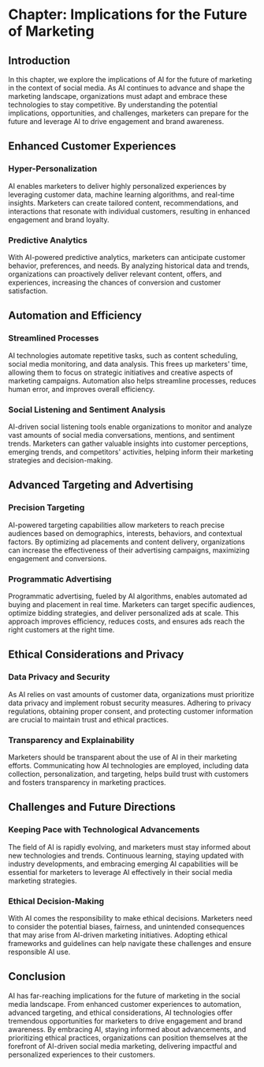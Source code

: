 Chapter: Implications for the Future of Marketing
=================================================

Introduction
------------

In this chapter, we explore the implications of AI for the future of marketing in the context of social media. As AI continues to advance and shape the marketing landscape, organizations must adapt and embrace these technologies to stay competitive. By understanding the potential implications, opportunities, and challenges, marketers can prepare for the future and leverage AI to drive engagement and brand awareness.

Enhanced Customer Experiences
-----------------------------

### Hyper-Personalization

AI enables marketers to deliver highly personalized experiences by leveraging customer data, machine learning algorithms, and real-time insights. Marketers can create tailored content, recommendations, and interactions that resonate with individual customers, resulting in enhanced engagement and brand loyalty.

### Predictive Analytics

With AI-powered predictive analytics, marketers can anticipate customer behavior, preferences, and needs. By analyzing historical data and trends, organizations can proactively deliver relevant content, offers, and experiences, increasing the chances of conversion and customer satisfaction.

Automation and Efficiency
-------------------------

### Streamlined Processes

AI technologies automate repetitive tasks, such as content scheduling, social media monitoring, and data analysis. This frees up marketers' time, allowing them to focus on strategic initiatives and creative aspects of marketing campaigns. Automation also helps streamline processes, reduces human error, and improves overall efficiency.

### Social Listening and Sentiment Analysis

AI-driven social listening tools enable organizations to monitor and analyze vast amounts of social media conversations, mentions, and sentiment trends. Marketers can gather valuable insights into customer perceptions, emerging trends, and competitors' activities, helping inform their marketing strategies and decision-making.

Advanced Targeting and Advertising
----------------------------------

### Precision Targeting

AI-powered targeting capabilities allow marketers to reach precise audiences based on demographics, interests, behaviors, and contextual factors. By optimizing ad placements and content delivery, organizations can increase the effectiveness of their advertising campaigns, maximizing engagement and conversions.

### Programmatic Advertising

Programmatic advertising, fueled by AI algorithms, enables automated ad buying and placement in real time. Marketers can target specific audiences, optimize bidding strategies, and deliver personalized ads at scale. This approach improves efficiency, reduces costs, and ensures ads reach the right customers at the right time.

Ethical Considerations and Privacy
----------------------------------

### Data Privacy and Security

As AI relies on vast amounts of customer data, organizations must prioritize data privacy and implement robust security measures. Adhering to privacy regulations, obtaining proper consent, and protecting customer information are crucial to maintain trust and ethical practices.

### Transparency and Explainability

Marketers should be transparent about the use of AI in their marketing efforts. Communicating how AI technologies are employed, including data collection, personalization, and targeting, helps build trust with customers and fosters transparency in marketing practices.

Challenges and Future Directions
--------------------------------

### Keeping Pace with Technological Advancements

The field of AI is rapidly evolving, and marketers must stay informed about new technologies and trends. Continuous learning, staying updated with industry developments, and embracing emerging AI capabilities will be essential for marketers to leverage AI effectively in their social media marketing strategies.

### Ethical Decision-Making

With AI comes the responsibility to make ethical decisions. Marketers need to consider the potential biases, fairness, and unintended consequences that may arise from AI-driven marketing initiatives. Adopting ethical frameworks and guidelines can help navigate these challenges and ensure responsible AI use.

Conclusion
----------

AI has far-reaching implications for the future of marketing in the social media landscape. From enhanced customer experiences to automation, advanced targeting, and ethical considerations, AI technologies offer tremendous opportunities for marketers to drive engagement and brand awareness. By embracing AI, staying informed about advancements, and prioritizing ethical practices, organizations can position themselves at the forefront of AI-driven social media marketing, delivering impactful and personalized experiences to their customers.

